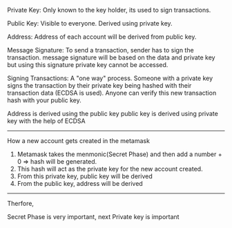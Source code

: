 Private Key: Only known to the key holder, its used to sign transactions.

Public Key: Visible to everyone. Derived using private key.

Address: Address of each account will be derived from public key. 

Message Signature: To send a transaction, sender has to sign the transaction.
message signature will be based on the data and private key but using this signature private key cannot be accessed.

Signing Transactions: A "one way" process. Someone with a private key signs the transaction by their private key being hashed with their transaction data (ECDSA is used). Anyone can verify this new transaction hash with your public key.


Address is derived using the public key
public key is derived using private key with the help of ECDSA

-----------------------

How a new account gets created in the metamask

1. Metamask takes the menmonic(Secret Phase) and then add a number
<secret phase> + 0 => hash will be generated.
2. This hash will act as the private key for the new account created.
3. From this private key, public key will be derived
4. From the public key, address will be derived

-----------------------------

Therfore,

Secret Phase is very important, next
Private key is important

